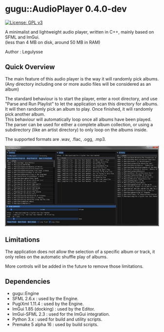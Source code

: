 # gugu::AudioPlayer 0.4.0-dev

[![License: GPL v3](https://img.shields.io/badge/License-GPLv3-blue.svg)](https://www.gnu.org/licenses/gpl-3.0)

A minimalist and lightweight audio player, written in C++, mainly based on SFML and ImGui.  
(less than 4 MB on disk, around 50 MB in RAM)  

Author : Legulysse  

## Quick Overview

The main feature of this audio player is the way it will randomly pick albums.  
(Any directory including one or more audio files will be considered as an album)  

The standard behaviour is to start the player, enter a root directory, and use "Parse and Run Playlist" to let the application scan this directory for albums.  
It will then randomly pick an album to play. Once finished, it will randomly pick another album.  
This behaviour will automatically loop once all albums have been played.  
The parser can be used for either a complete album collection, or using a subdirectory (like an artist directory) to only loop on the albums inside.  
  
The supported formats are .wav, .flac, .ogg, .mp3.  
  
![Screenshot](/Docs/version-0_3.png)

## Limitations

The application does not allow the selection of a specific album or track, it only relies on the automatic shuffle play of albums.  
  
More controls will be added in the future to remove those limitations.  

## Dependencies

- gugu::Engine
- SFML 2.6.x : used by the Engine.  
- PugiXml 1.11.4 : used by the Engine.  
- ImGui 1.85 (docking) : used by the Editor.  
- ImGui-SFML 2.3 : used for the ImGui integration.  
- Python 3.x : used for build and utility scripts.  
- Premake 5 alpha 16 : used by build scripts.  
